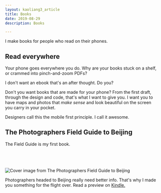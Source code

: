 ```yaml
---
layout: kaoliang3_article
title: Books
date: 2019-08-29
description: Books

---
```


I make books for people who read on their phones.


## Read everywhere

Your phone goes everywhere you do. Why are your books stuck on a shelf, or crammed into pinch-and-zoom PDFs?

I don't want an ebook that's an after thought. Do you? 

Don't you want books that are made for your phone? From the first draft, through the design and code, that's what I want to give you. I want you to have maps and photos that *make sense* and look beautiful on the screen you carry in your pocket.

Designers call this the mobile first principle. I call it awesome.



## The Photographers Field Guide to Beijing

The Field Guide is my first book.

<div style="margin-top:5em">
<p><img src="https://www.zachmccabe.com/beijing/assets/viz/proof/photographers-field-guide-beijing-500.png" alt="Cover image from The Photographers Field Guide to Beijing" /></p>
</div>

Photographers headed to Beijing really need better info. That's why I made you something for the flight over. Read a preview on [Kindle.](https://read.amazon.com/kp/embed?asin=B072FVKP45)

